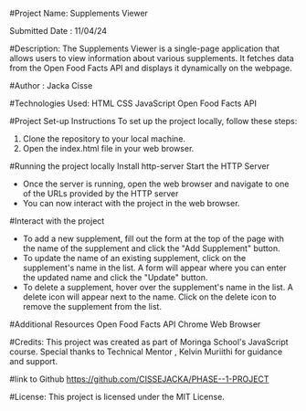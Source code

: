 #Project Name: Supplements Viewer

Submitted Date : 11/04/24

#Description:
The Supplements Viewer is a single-page application that allows users to view information about various supplements. It fetches data from the Open Food Facts API and displays it dynamically on the webpage.

#Author :
 Jacka Cisse



#Technologies Used:
HTML
CSS
JavaScript
Open Food Facts API


#Project Set-up Instructions
To set up the project locally, follow these steps:
1. Clone the repository to your local machine.
2. Open the index.html file in your web browser.

#Running the project locally
Install http-server
 Start the HTTP Server
   - Once the server is running, open the web browser and navigate to one of the URLs provided by the HTTP server 
   - You can now interact with the project in the web browser.
   
#Interact with the project
- To add a new supplement, fill out the form at the top of the page with the name of the supplement and click the "Add Supplement" button.
- To update the name of an existing supplement, click on the supplement's name in the list. A form will appear where you can enter the updated name and click the "Update" button.
- To delete a supplement, hover over the supplement's name in the list. A delete icon will appear next to the name. Click on the delete icon to remove the supplement from the list.


#Additional Resources
Open Food Facts API
Chrome Web Browser


#Credits:
This project was created as part of Moringa School's JavaScript course.
Special thanks to Technical Mentor , Kelvin Muriithi for guidance and support.

#link to Github
https://github.com/CISSEJACKA/PHASE--1-PROJECT

#License:
This project is licensed under the MIT License.
